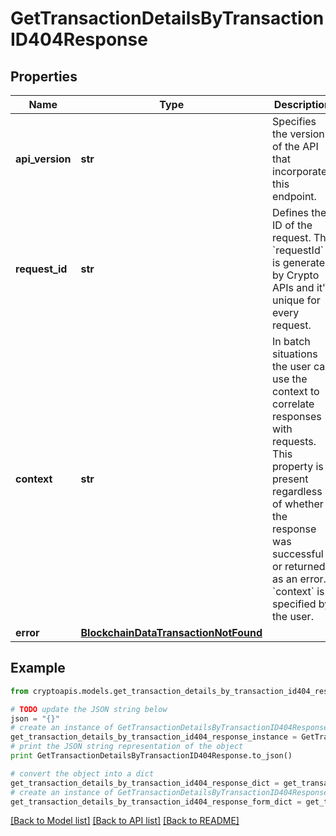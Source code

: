 # GetTransactionDetailsByTransactionID404Response


## Properties
Name | Type | Description | Notes
------------ | ------------- | ------------- | -------------
**api_version** | **str** | Specifies the version of the API that incorporates this endpoint. | 
**request_id** | **str** | Defines the ID of the request. The &#x60;requestId&#x60; is generated by Crypto APIs and it&#39;s unique for every request. | 
**context** | **str** | In batch situations the user can use the context to correlate responses with requests. This property is present regardless of whether the response was successful or returned as an error. &#x60;context&#x60; is specified by the user. | [optional] 
**error** | [**BlockchainDataTransactionNotFound**](BlockchainDataTransactionNotFound.md) |  | 

## Example

```python
from cryptoapis.models.get_transaction_details_by_transaction_id404_response import GetTransactionDetailsByTransactionID404Response

# TODO update the JSON string below
json = "{}"
# create an instance of GetTransactionDetailsByTransactionID404Response from a JSON string
get_transaction_details_by_transaction_id404_response_instance = GetTransactionDetailsByTransactionID404Response.from_json(json)
# print the JSON string representation of the object
print GetTransactionDetailsByTransactionID404Response.to_json()

# convert the object into a dict
get_transaction_details_by_transaction_id404_response_dict = get_transaction_details_by_transaction_id404_response_instance.to_dict()
# create an instance of GetTransactionDetailsByTransactionID404Response from a dict
get_transaction_details_by_transaction_id404_response_form_dict = get_transaction_details_by_transaction_id404_response.from_dict(get_transaction_details_by_transaction_id404_response_dict)
```
[[Back to Model list]](../README.md#documentation-for-models) [[Back to API list]](../README.md#documentation-for-api-endpoints) [[Back to README]](../README.md)



